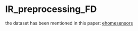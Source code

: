 # IR_preprocessing_FD
the dataset has been mentioned in this paper: [ehomesensors](https://www.mdpi.com/1424-8220/19/20/4565/htm)
